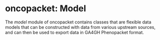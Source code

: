 # oncopacket: Model

The *model* module of oncopacket contains classes that are flexible data models that can be constructed with data from various upstream sources, and can then be used to export data in GA4GH Phenopacket format.



